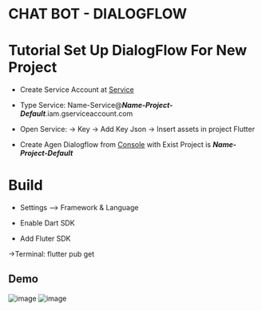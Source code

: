 # CHAT BOT - DIALOGFLOW

# Tutorial Set Up DialogFlow For New Project 

- Create Service Account at [Service](https://console.cloud.google.com/iam-admin/serviceaccounts?project=clean-bindery-310117)

- Type Service:  Name-Service@___Name-Project-Default___.iam.gserviceaccount.com

- Open Service: -> Key -> Add Key Json -> Insert assets in project Flutter

- Create Agen Dialogflow from [Console](https://dialogflow.cloud.google.com/) with Exist Project is ___Name-Project-Default___

# Build

  - Settings --> Framework & Language

  - Enable Dart SDK

  - Add Fluter SDK

  ->Terminal: flutter pub get

## Demo

![image](https://user-images.githubusercontent.com/45113398/118621567-ae587980-b7f0-11eb-9b64-73c742b56eea.png)
![image](https://user-images.githubusercontent.com/45113398/118621585-b31d2d80-b7f0-11eb-8047-48ed4560ef52.png)

